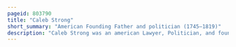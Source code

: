 ```yaml
---
pageid: 803790
title: "Caleb Strong"
short_summary: "American Founding Father and politician (1745–1819)"
description: "Caleb Strong was an american Lawyer, Politician, and founding Father who served as the sixth and tenth Governor of Massachusetts between 1800 and 1807, and again from 1812 until 1816. He assisted in drafting the Massachusetts State Constitution in 1779 and served as State Senator and on the Massachusetts Governor's Council before being elected to the first united States senate. His political Success delayed the Decline of the Federalists in Massachusetts."
---
```

